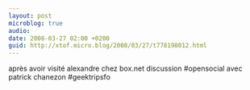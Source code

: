 ```yaml
---
layout: post
microblog: true
audio: 
date: 2008-03-27 02:00 +0200
guid: http://xtof.micro.blog/2008/03/27/t778198012.html
---
```

après avoir visité alexandre chez box.net discussion #opensocial avec patrick chanezon #geektripsfo
